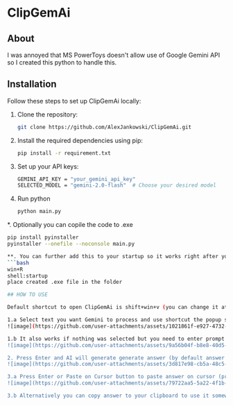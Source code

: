 # ClipGemAi

## About

I was annoyed that MS PowerToys doesn't allow use of Google Gemini API so I created this python to handle this.

## Installation

Follow these steps to set up ClipGemAi locally:  

1. Clone the repository:  
   ```bash
   git clone https://github.com/AlexJankowski/ClipGemAi.git

2. Install the required dependencies using pip:
     ```bash
   pip install -r requirement.txt
3. Set up your API keys:
    ```bash
    GEMINI_API_KEY = "your_gemini_api_key"
    SELECTED_MODEL = "gemini-2.0-flash"  # Choose your desired model
4. Run python
   ```bash
   python main.py

*. Optionally you can copile the code to .exe
   ```bash
   pip install pyinstaller
   pyinstaller --onefile --noconsole main.py

**. You can further add this to your startup so it works right after you boot up your pc
   ```bash
   win+R
   shell:startup
   place created .exe file in the folder

## HOW TO USE

Default shortcut to open ClipGemAi is shift+win+v (you can change it at the bottom of main.py)

1.a Select text you want Gemini to process and use shortcut the popup should appear 
![image](https://github.com/user-attachments/assets/1021861f-e927-4732-92ac-2311b0fb9c98)

1.b It also works if nothing was selected but you need to enter prompt in the popup's textbox
![image](https://github.com/user-attachments/assets/9a56b04f-b8e8-40d5-8ff3-535f1b1b5987)

2. Press Enter and AI will generate generate answer (by default answer is set up to be concise but you can change it in code under fetch_ai_response)  
![image](https://github.com/user-attachments/assets/3d817e98-cb5a-48c5-b81a-52ba0ef80ab5)

3.a Press Enter or Paste on Cursor button to paste answer on cursor (program remembers location of your cursor when opening popup)
![image](https://github.com/user-attachments/assets/79722aa5-5a22-4f1b-bb2e-a5a0b91e9292)

3.b Alternatively you can copy answer to your clipboard to use it somewhere else (ctrl+c or Coppy To Clipboard button)
   
